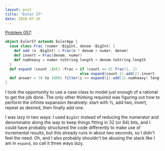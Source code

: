 ```yaml
---
layout: post
title: "Euler 57"
date: 2010-07-26
---
```


[Problem 057]\:

```scala
object Euler57 extends EulerApp {
  case class Frac (numer :BigInt, denom :BigInt) {
    def add (n :BigInt) = Frac(n * denom + numer, denom)
    def invert = Frac(denom, numer)
    def numheavy = numer.toString.length > denom.toString.length
  }
  def expand (count :Int) :Frac = if (count == 0) Frac(1, 2)
                                  else expand(count-1).add(2).invert
  def answer = (0 to 1000) filter(i => expand(i).add(1).numheavy) length
}
```
I took the opportunity to use a case class to model just enough of a rational to get the job done. The only other thinking required was figuring out how to perform the infinite expansion iteratively: start with ½, add two, invert, repeat as desired, then finally add one.

I was lazy in two ways: I used `BigInt` instead of reducing the numerator and denominator along the way to keep things fitting in 32 (or 64) bits, and I could have probably structured the code differently to make use of incremental results, but this already runs in about two seconds, so I didn't feel the need. Oh, and I also probably shouldn't be abusing the stack like I am in `expand`, so call it three ways lazy.


[Problem 057]: http://projecteuler.net/index.php?section=problems&id=57
